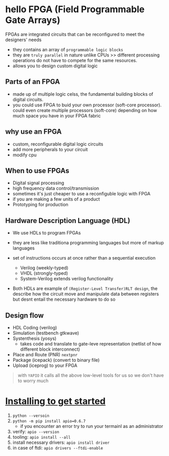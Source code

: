 # hello FPGA (Field Programmable Gate Arrays)
FPGAs are integrated circuits that can be reconfigured to meet the designers' needs
- they contains an array of `programmable logic blocks`
- they are `truly parallel` in nature unlike CPUs >> different processing operations do not have to compete for the same resources. 
- allows you to design custom digital logic
## Parts of an FPGA
- made up of multiple logic celss, the fundamental building blocks of digital circuits.  
- you could use FPGA to buid your own processor (soft-core processor). could even create multiple processors (soft-core) depending on how much space you have in your FPGA fabric

## why use an FPGA
- custom, reconfigurable digital logic circuits
- add more peripherals to your circuit
- modify cpu


## When to use FPGAs
- Digital signal processing
- high frequency data control/transmission
- sometimes it's just cheaper to use a reconfiguble logic with FPGA
- if you are making a few units of a product
- Prototyping for production 

## Hardware Description Language (HDL)
- We use HDLs to program FPGAs
- they are less like traditiona programming languages but more of markup languages
- set of instructions occurs at once rather than a sequential execution
    - Verilog (weekly-typed)
    - VHDL (strongly-typed)
    - System-Verilog extends verilog functionality

- Both HDLs are example of `(Register-Level Transfer)RLT design`, the describe how the circuit move and manipulate data between registers but desnt entail the necessary hardware to do so

## Design flow
- HDL Coding (verilog)
- Simulation (testbench gtkwave)
- Systenthesis (yosys)
    - takes code and translate to gate-leve representation (netlist of how different block interconnect)
- Place and Route (PNR) `nextpnr`
- Package (icepack) (convert to binary file)
- Upload (iceprog) to your FPGA
> with `YAPIO` it calls all the above low-level tools for us so we don't have to worry much

 # [Installing to get started](https://youtu.be/gtkQ84Euyww?si=WTLcoFpK9YusJ3oJ)

 1. `python --versoin`
 2. `python -m pip install apio=0.6.7`
    - if you encounter an error try to run your termainl as an administrator
3. verify: `apio --version`
4. tooling: `apio install --all` 
5. install necessary drivers: `apio install driver`
6. in case of ftdi: `apio drivers --ftdi-enable`
